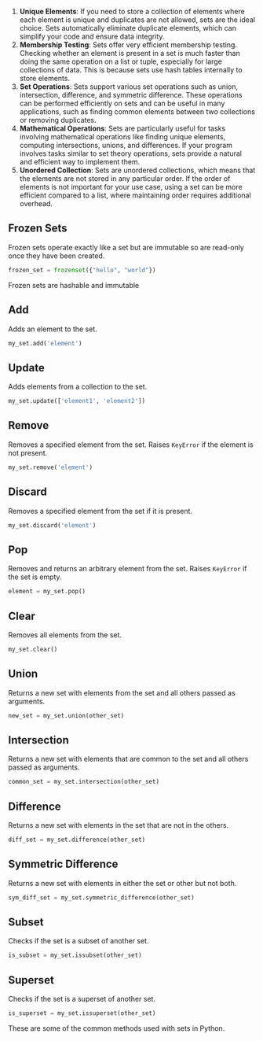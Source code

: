 1. **Unique Elements**: If you need to store a collection of elements where each element is unique and duplicates are not allowed, sets are the ideal choice. Sets automatically eliminate duplicate elements, which can simplify your code and ensure data integrity.
2. **Membership Testing**: Sets offer very efficient membership testing. Checking whether an element is present in a set is much faster than doing the same operation on a list or tuple, especially for large collections of data. This is because sets use hash tables internally to store elements.
3. **Set Operations**: Sets support various set operations such as union, intersection, difference, and symmetric difference. These operations can be performed efficiently on sets and can be useful in many applications, such as finding common elements between two collections or removing duplicates.
4. **Mathematical Operations**: Sets are particularly useful for tasks involving mathematical operations like finding unique elements, computing intersections, unions, and differences. If your program involves tasks similar to set theory operations, sets provide a natural and efficient way to implement them.
5. **Unordered Collection**: Sets are unordered collections, which means that the elements are not stored in any particular order. If the order of elements is not important for your use case, using a set can be more efficient compared to a list, where maintaining order requires additional overhead.

## Frozen Sets

Frozen sets operate exactly like a set but are immutable so are read-only once they have been created. 

```python
frozen_set = frozenset({"hello", "world"})
```

Frozen sets are hashable and immutable

## Add

Adds an element to the set.

```python
my_set.add('element')
```

## Update

Adds elements from a collection to the set.

```python
my_set.update(['element1', 'element2'])
```

## Remove

Removes a specified element from the set. Raises ``KeyError`` if the element is not present.

```python
my_set.remove('element')
```

## Discard

Removes a specified element from the set if it is present.

```python
my_set.discard('element')
```

## Pop

Removes and returns an arbitrary element from the set. Raises ``KeyError`` if the set is empty.

```python
element = my_set.pop()
```

## Clear

Removes all elements from the set.

```python
my_set.clear()
```

## Union

Returns a new set with elements from the set and all others passed as arguments.

```python
new_set = my_set.union(other_set)
```

## Intersection

Returns a new set with elements that are common to the set and all others passed as arguments.

```python
common_set = my_set.intersection(other_set)
```

## Difference

Returns a new set with elements in the set that are not in the others.

```python
diff_set = my_set.difference(other_set)
```

## Symmetric Difference

Returns a new set with elements in either the set or other but not both.

```python
sym_diff_set = my_set.symmetric_difference(other_set)
```

## Subset

Checks if the set is a subset of another set.

```python
is_subset = my_set.issubset(other_set)
```

## Superset

Checks if the set is a superset of another set.

```python
is_superset = my_set.issuperset(other_set)
```

These are some of the common methods used with sets in Python.

